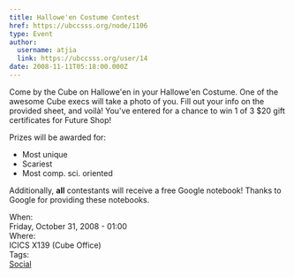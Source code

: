 ```yaml
---
title: Hallowe'en Costume Contest 
href: https://ubccsss.org/node/1106
type: Event
author:
  username: atjia
  link: https://ubccsss.org/user/14
date: 2008-11-11T05:18:00.000Z
---
```


<div class="field field-name-body field-type-text-with-summary field-label-hidden"><div class="field-items"><div class="field-item even"><p>Come by the Cube on Hallowe&apos;en in your Hallowe&apos;en Costume. One of the awesome Cube execs will take a photo of you. Fill out your info on the provided sheet, and voil&#xE0;! You&apos;ve entered for a chance to win 1 of 3 $20 gift certificates for Future Shop!</p>
<p>Prizes will be awarded for:</p>
<ul>
<li>Most unique</li>
<li>Scariest</li>
<li>Most comp. sci. oriented</li>
</ul>
<p>Additionally, <strong>all</strong> contestants will receive a free Google notebook! Thanks to Google for providing these notebooks.</p>
</div></div></div><div class="field field-name-field-dates field-type-datetime field-label-above"><div class="field-label">When:&#xA0;</div><div class="field-items"><div class="field-item even"><span class="date-display-single">Friday, October 31, 2008 - 01:00</span></div></div></div><div class="field field-name-field-location field-type-text field-label-above"><div class="field-label">Where:&#xA0;</div><div class="field-items"><div class="field-item even">ICICS X139 (Cube Office)</div></div></div>    <footer>
    <div class="field field-name-field-tags field-type-taxonomy-term-reference field-label-above"><div class="field-label">Tags:&#xA0;</div><div class="field-items"><div class="field-item even"><a href="/social">Social</a></div></div></div>      </footer>